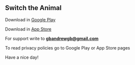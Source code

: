 ## Switch the Animal

Download in [Google Play](https://play.google.com/store/apps/details?id=com.AndreyMelnikov.SwitchtheAnimal)

Download in [App Store](https://apps.apple.com/us/app/switch-the-animal/id1552248261)

For support write to **gbandrewgb@gmail.com**

To read privacy policies go to Google Play or App Store pages

Have a nice day!
